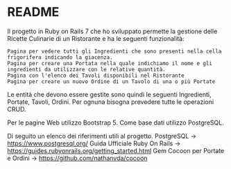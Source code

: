 # README

Il progetto in Ruby on Rails 7 che ho sviluppato permette la gestione delle Ricette Culinarie di un Ristorante e ha le seguenti funzionalità:

    Pagina per vedere tutti gli Ingredienti che sono presenti nella cella frigorifera indicando la giacenza.
    Pagina per creare una Portata nella quale indichiamo il nome e gli ingredienti da utilizzare con le relative quantità.
    Pagina con l'elenco dei Tavoli disponibili nel Ristorante
    Pagina per creare un nuovo Ordine di un Tavolo di una o più Portate

Le entità che devono essere gestite sono quindi le seguenti Ingredienti, Portate, Tavoli, Ordini. Per ognuna bisogna prevedere tutte le operazioni CRUD.

Per le pagine Web utilizzo Bootstrap 5.
Come base dati utilizzo PostgreSQL.

Di seguito un elenco dei riferimenti utili al progetto.
PostgreSQL -> https://www.postgresql.org/
Guida Ufficiale Ruby On Rails -> https://guides.rubyonrails.org/getting_started.html
Gem Cocoon per Portate e Ordini -> https://github.com/nathanvda/cocoon
